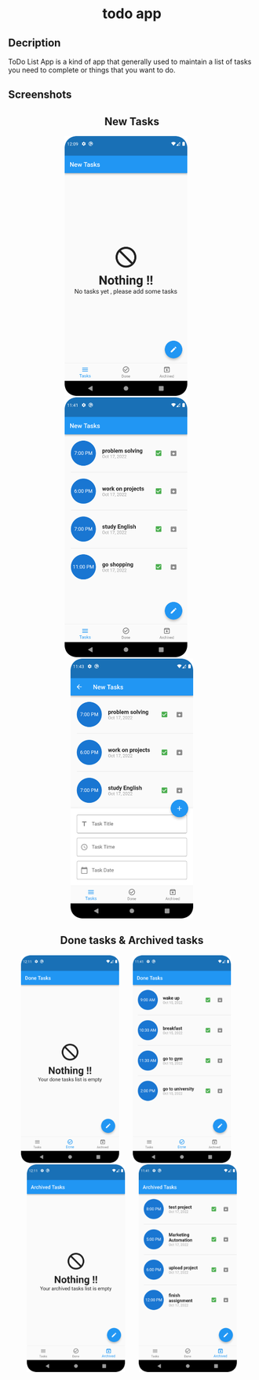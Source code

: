 
<h1 align="center">
todo app 
</h1>

<h2>
Decription
</h2>
ToDo List App is a kind of app that generally used to maintain a list of tasks you need to complete or things that you want to do.

<h2>
Screenshots
</h2>

<h2 align="center">
New Tasks
</h2>

<p align="center">
<img 
    width="250"
   src="https://github.com/AhmedMohsen2492/Todo_app/blob/main/screenshots/Screenshot_20221018_000959.png" 
   >
   &nbsp;&nbsp;&nbsp;&nbsp;&nbsp;
  <img 
    width="250"
   src="https://github.com/AhmedMohsen2492/Todo_app/blob/main/screenshots/Screenshot_20221017_234129.png" 
   >
   &nbsp;&nbsp;&nbsp;&nbsp;&nbsp;
     <img 
    width="250"
   src="https://github.com/AhmedMohsen2492/Todo_app/blob/main/screenshots/Screenshot_20221017_234332.png" 
   >  
</p>

<h2 align="center">
Done tasks  &  Archived tasks
</h2>

<p align="center">
<img 
    width="200"
   src="https://github.com/AhmedMohsen2492/Todo_app/blob/main/screenshots/Screenshot_20221018_001104.png" 
   >
   &nbsp;&nbsp;&nbsp;&nbsp;&nbsp;
  <img 
    width="200"
   src="https://github.com/AhmedMohsen2492/Todo_app/blob/main/screenshots/Screenshot_20221017_234139.png" 
   >
   &nbsp;&nbsp;&nbsp;&nbsp;&nbsp;
     <img 
    width="200"
   src="https://github.com/AhmedMohsen2492/Todo_app/blob/main/screenshots/Screenshot_20221018_001116.png" 
   >
    &nbsp;&nbsp;&nbsp;&nbsp;&nbsp;
   <img 
    width="200"
   src="https://github.com/AhmedMohsen2492/Todo_app/blob/main/screenshots/Screenshot_20221017_234149.png" 
   >

</p>
